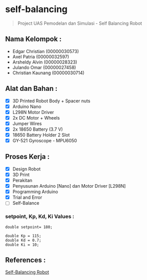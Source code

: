 # self-balancing
> Project UAS Pemodelan dan Simulasi - Self Balancing Robot

## Nama Kelompok : 
* Edgar Christian (00000030573)
* Axel Patria (00000032597)
* Arsheldy Alvin (00000028323)
* Julando Omar (00000027458)
* Christian Kaunang (00000030714)

## Alat dan Bahan :
- [x] 3D Printed Robot Body + Spacer nuts
- [x] Arduino Nano
- [x] L298N Motor Driver
- [x] 2x DC Motor + Wheels
- [x] Jumper Wires
- [x] 2x 18650 Battery (3.7 V)
- [x] 18650 Battery Holder 2 Slot
- [x] GY-521 Gyroscope - MPU6050

## Proses Kerja :
- [x] Design Robot
- [x] 3D Print
- [x] Perakitan
- [x] Penyusunan Arduino [Nano] dan Motor Driver [L298N]
- [x] Programming Arduino
- [x] Trial and Error
- [ ] Self-Balance

### setpoint, Kp, Kd, Ki Values :
```
double setpoint= 180;

double Kp = 115;
double Kd = 0.7; 
double Ki = 10;
```

## References :
[Self-Balancing Robot](https://circuitdigest.com/microcontroller-projects/arduino-based-self-balancing-robot)
